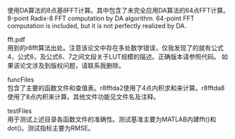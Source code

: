 使用DA算法的8点基8FFT计算。其中包含了未完全应用DA算法的64点FFT计算。  
8-point Radix-8 FFT computation by DA algorithm. 64-point FFT computation is included, but it is not perfectly realized by DA.

fft.pdf  
用到的r8fft算法出处。注意该论文中存在多处数学错误，仅我发现了的就有公式4，公式6，及公式6、7之间文段关于LUT规模的描述。正确版本请参照代码。
如果该论文涉及到版权问题，请联系我删除。

funcFiles  
包含了主要的函数文件和查值表。r8fftda2使用了4点内积求和来计算。r8fftda8使用了8点内积来计算。其他文件功能见文件名及注释。

testFiles  
用于测试上述目录各函数文件的准确性。测试基准主要为MATLAB内建fft()和dot()。测试指标主要为RMSE。
